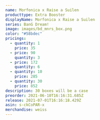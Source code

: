 ```yaml
---
name: Morfonica x Raise a Suilen
producttype: Extra Booster
displayName: Morfonica x Raise a Suilen
series: BanG Dream!
image: images/bd_mnrs_box.png
color: "#58bdec"
pricings:
  - quantity: 1
    price: 35
  - price: 90
    quantity: 3
  - price: 172
    quantity: 6
  - quantity: 10
    price: 285
  - quantity: 30
    price: 852
description: 30 boxes will be a case
preorder: 2021-06-10T16:16:31.685Z
release: 2021-07-01T16:16:18.429Z
asin: s-ckCoPAR-x
merchandise: weiss
---
```

